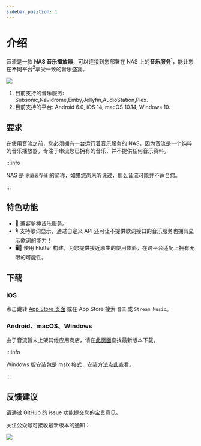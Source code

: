 ```yaml
---
sidebar_position: 1
---
```


# 介绍

音流是一款 **NAS 音乐播放器**，可以连接到您部署在 NAS 上的**音乐服务**<sup>1</sup>，能让您在**不同平台**<sup>2</sup>享受一致的音乐盛宴。

![](https://oss.aqzscn.cn/resource/blog/img/2024/60b87-ca3fefb87f148b5c03ecf069fb1f95ab.png)

1. 目前支持的音乐服务: Subsonic,Navidrome,Emby,Jellyfin,AudioStation,Plex.
2. 目前支持的平台: Android 6.0, iOS 14, macOS 10.14, Windows 10.

## 要求

在使用音流之前，您必须拥有一台运行着音乐服务的 NAS，因为音流是一个纯粹的音乐播放器，专注于串流您已拥有的音乐，并不提供任何音乐资料。

:::info

NAS 是 `家庭云存储` 的简称，如果您尚未听说过，那么音流可能并不适合您。

:::

## 特色功能

- 🎵 兼容多种音乐服务。
- 🎙️ 支持歌词显示，通过自定义 API 还可让不提供歌词接口的音乐服务也拥有显示歌词的能力！
- 🖥️📱 使用 Flutter 构建，为您提供接近原生的使用体验，在跨平台适配上拥有无限的可能性。

## 下载

### iOS

点击跳转 [App Store 页面](https://apps.apple.com/cn/app/%E9%9F%B3%E6%B5%81-%E8%BF%9E%E6%8E%A5%E4%BD%A0%E7%9A%84%E9%9F%B3%E4%B9%90/id6449966496) 或在 App Store 搜索 `音流` 或 `Stream Music`。

### Android、macOS、Windows

由于音流暂未上架其他应用商店，请在[此页面](./versions/latest)查找最新版本下载。

:::info

Windows 版安装包是 msix 格式，安装方法[点此](./guides/install)查看。

:::


## 反馈建议

请通过 GitHub 的 issue 功能提交您的宝贵意见。

关注公众号可接收最新版本的通知：

![](https://oss.aqzscn.cn/resource/blog/img/2024/5645e-8796c787d6453480d3e7ac250bfdd930.png)